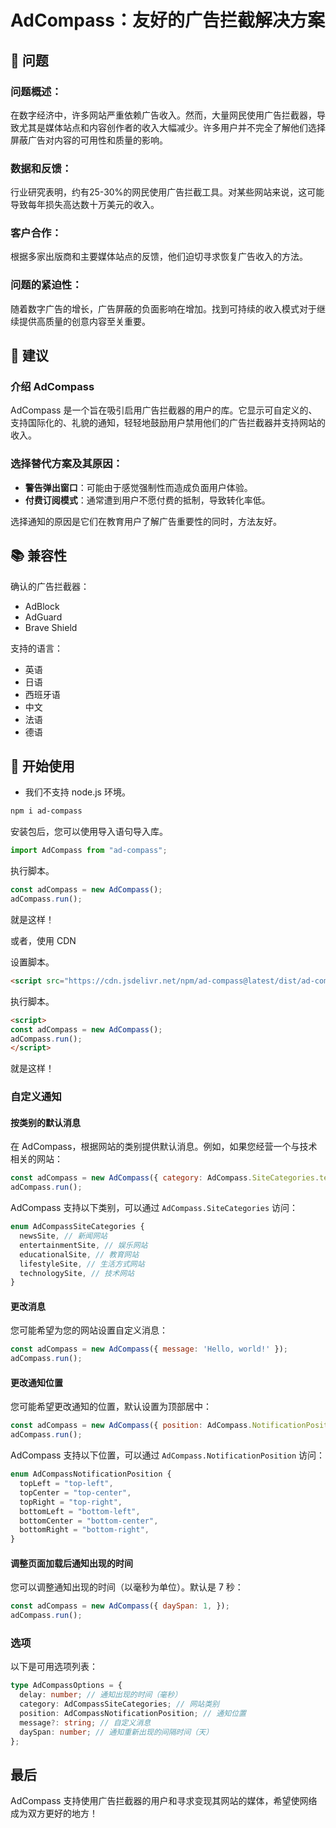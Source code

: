 # AdCompass：友好的广告拦截解决方案

## 👀 问题

### 问题概述：

在数字经济中，许多网站严重依赖广告收入。然而，大量网民使用广告拦截器，导致尤其是媒体站点和内容创作者的收入大幅减少。许多用户并不完全了解他们选择屏蔽广告对内容的可用性和质量的影响。

### 数据和反馈：

行业研究表明，约有25-30%的网民使用广告拦截工具。对某些网站来说，这可能导致每年损失高达数十万美元的收入。

### 客户合作：

根据多家出版商和主要媒体站点的反馈，他们迫切寻求恢复广告收入的方法。

### 问题的紧迫性：

随着数字广告的增长，广告屏蔽的负面影响在增加。找到可持续的收入模式对于继续提供高质量的创意内容至关重要。

## 💭 建议

### 介绍 AdCompass

AdCompass 是一个旨在吸引启用广告拦截器的用户的库。它显示可自定义的、支持国际化的、礼貌的通知，轻轻地鼓励用户禁用他们的广告拦截器并支持网站的收入。

### **选择替代方案及其原因**：

- **警告弹出窗口**：可能由于感觉强制性而造成负面用户体验。
- **付费订阅模式**：通常遭到用户不愿付费的抵制，导致转化率低。

选择通知的原因是它们在教育用户了解广告重要性的同时，方法友好。

## 📚 兼容性

确认的广告拦截器：

- AdBlock
- AdGuard
- Brave Shield

支持的语言：

- 英语
- 日语
- 西班牙语
- 中文
- 法语
- 德语

## 🚀 开始使用

* 我们不支持 node.js 环境。

```bash
npm i ad-compass
```

安装包后，您可以使用导入语句导入库。

```javascript
import AdCompass from "ad-compass";
```

执行脚本。

```javascript
const adCompass = new AdCompass();
adCompass.run();
```

就是这样！

或者，使用 CDN

设置脚本。

```html
<script src="https://cdn.jsdelivr.net/npm/ad-compass@latest/dist/ad-compass.umd.js"></script>
```

执行脚本。

```html
<script>
const adCompass = new AdCompass();
adCompass.run();
</script>
```

就是这样！

### 自定义通知

#### 按类别的默认消息

在 AdCompass，根据网站的类别提供默认消息。例如，如果您经营一个与技术相关的网站：

```javascript
const adCompass = new AdCompass({ category: AdCompass.SiteCategories.technologySite });
adCompass.run();
```

AdCompass 支持以下类别，可以通过 `AdCompass.SiteCategories` 访问：

```typescript
enum AdCompassSiteCategories {
  newsSite, // 新闻网站
  entertainmentSite, // 娱乐网站
  educationalSite, // 教育网站
  lifestyleSite, // 生活方式网站
  technologySite, // 技术网站
}
```

#### 更改消息
您可能希望为您的网站设置自定义消息：

```javascript
const adCompass = new AdCompass({ message: 'Hello, world!' });
adCompass.run();
```

#### 更改通知位置
您可能希望更改通知的位置，默认设置为顶部居中：

```javascript
const adCompass = new AdCompass({ position: AdCompass.NotificationPosition.topLeft });
adCompass.run();
```

AdCompass 支持以下位置，可以通过 `AdCompass.NotificationPosition` 访问：

```typescript
enum AdCompassNotificationPosition {
  topLeft = "top-left",
  topCenter = "top-center",
  topRight = "top-right",
  bottomLeft = "bottom-left",
  bottomCenter = "bottom-center",
  bottomRight = "bottom-right",
}
```

#### 调整页面加载后通知出现的时间

您可以调整通知出现的时间（以毫秒为单位）。默认是 7 秒：

```javascript
const adCompass = new AdCompass({ daySpan: 1, });
adCompass.run();
```

### 选项

以下是可用选项列表：

```typescript
type AdCompassOptions = {
  delay: number; // 通知出现的时间（毫秒）
  category: AdCompassSiteCategories; // 网站类别
  position: AdCompassNotificationPosition; // 通知位置
  message?: string; // 自定义消息
  daySpan: number; // 通知重新出现的间隔时间（天）
};
```

## 最后

AdCompass 支持使用广告拦截器的用户和寻求变现其网站的媒体，希望使网络成为双方更好的地方！